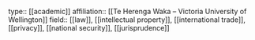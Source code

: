 type:: [[academic]]
affiliation:: [[Te Herenga Waka – Victoria University of Wellington]]
field:: [[law]], [[intellectual property]], [[international trade]], [[privacy]], [[national security]], [[jurisprudence]]
